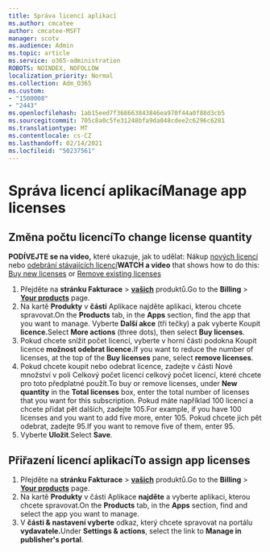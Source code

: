 ```yaml
---
title: Správa licencí aplikací
ms.author: cmcatee
author: cmcatee-MSFT
manager: scotv
ms.audience: Admin
ms.topic: article
ms.service: o365-administration
ROBOTS: NOINDEX, NOFOLLOW
localization_priority: Normal
ms.collection: Adm_O365
ms.custom:
- "1500008"
- "2443"
ms.openlocfilehash: 1ab15eed7f368663843846ea970f44a0f88d3cb5
ms.sourcegitcommit: 705c8a0c5fe31248bfa9da048cdee2c6296c6281
ms.translationtype: MT
ms.contentlocale: cs-CZ
ms.lasthandoff: 02/14/2021
ms.locfileid: "50237561"
---
```

# <a name="manage-app-licenses"></a><span data-ttu-id="84057-102">Správa licencí aplikací</span><span class="sxs-lookup"><span data-stu-id="84057-102">Manage app licenses</span></span>

## <a name="to-change-license-quantity"></a><span data-ttu-id="84057-103">Změna počtu licencí</span><span class="sxs-lookup"><span data-stu-id="84057-103">To change license quantity</span></span>

<span data-ttu-id="84057-104">**PODÍVEJTE se na video,** které ukazuje, jak to udělat: Nákup [nových licencí](https://go.microsoft.com/fwlink/p/?linkid=2154857) nebo [odebrání stávajících licencí](https://go.microsoft.com/fwlink/p/?linkid=2154938)</span><span class="sxs-lookup"><span data-stu-id="84057-104">**WATCH a video** that shows how to do this: [Buy new licenses](https://go.microsoft.com/fwlink/p/?linkid=2154857) or [Remove existing licenses](https://go.microsoft.com/fwlink/p/?linkid=2154938)</span></span>

1. <span data-ttu-id="84057-105">Přejděte na **stránku Fakturace**  >  **[vašich](https://go.microsoft.com/fwlink/p/?linkid=842054)** produktů.</span><span class="sxs-lookup"><span data-stu-id="84057-105">Go to the **Billing** > **[Your products](https://go.microsoft.com/fwlink/p/?linkid=842054)** page.</span></span>
2. <span data-ttu-id="84057-106">Na kartě **Produkty** v **části** Aplikace najděte aplikaci, kterou chcete spravovat.</span><span class="sxs-lookup"><span data-stu-id="84057-106">On the **Products** tab, in the **Apps** section, find the app that you want to manage.</span></span> <span data-ttu-id="84057-107">Vyberte **Další akce** (tři tečky) a pak vyberte Koupit **licence.**</span><span class="sxs-lookup"><span data-stu-id="84057-107">Select **More actions** (three dots), then select **Buy licenses**.</span></span>
3. <span data-ttu-id="84057-108">Pokud chcete snížit počet licencí, vyberte v horní  části podokna Koupit licence **možnost odebrat licence.**</span><span class="sxs-lookup"><span data-stu-id="84057-108">If you want to reduce the number of licenses, at the top of the **Buy licenses** pane, select **remove licenses**.</span></span>
4. <span data-ttu-id="84057-109">Pokud chcete koupit nebo  odebrat licence,  zadejte v části Nové množství v poli Celkový počet licencí celkový počet licencí, které chcete pro toto předplatné použít.</span><span class="sxs-lookup"><span data-stu-id="84057-109">To buy or remove licenses, under **New quantity** in the **Total licenses** box, enter the total number of licenses that you want for this subscription.</span></span> <span data-ttu-id="84057-110">Pokud máte například 100 licencí a chcete přidat pět dalších, zadejte 105.</span><span class="sxs-lookup"><span data-stu-id="84057-110">For example, if you have 100 licenses and you want to add five more, enter 105.</span></span> <span data-ttu-id="84057-111">Pokud chcete jich pět odebrat, zadejte 95.</span><span class="sxs-lookup"><span data-stu-id="84057-111">If you want to remove five of them, enter 95.</span></span>
5. <span data-ttu-id="84057-112">Vyberte **Uložit**.</span><span class="sxs-lookup"><span data-stu-id="84057-112">Select **Save**.</span></span>

## <a name="to-assign-app-licenses"></a><span data-ttu-id="84057-113">Přiřazení licencí aplikací</span><span class="sxs-lookup"><span data-stu-id="84057-113">To assign app licenses</span></span>

1. <span data-ttu-id="84057-114">Přejděte na **stránku Fakturace**  >  **[vašich](https://go.microsoft.com/fwlink/p/?linkid=842054)** produktů.</span><span class="sxs-lookup"><span data-stu-id="84057-114">Go to the **Billing** > **[Your products](https://go.microsoft.com/fwlink/p/?linkid=842054)** page.</span></span>
2. <span data-ttu-id="84057-115">Na kartě **Produkty** v části Aplikace **najděte** a vyberte aplikaci, kterou chcete spravovat.</span><span class="sxs-lookup"><span data-stu-id="84057-115">On the **Products** tab, in the **Apps** section, find and select the app you want to manage.</span></span>
3. <span data-ttu-id="84057-116">V **části & nastavení vyberte** odkaz, který chcete spravovat na portálu **vydavatele.**</span><span class="sxs-lookup"><span data-stu-id="84057-116">Under **Settings & actions**, select the link to **Manage in publisher's portal**.</span></span>